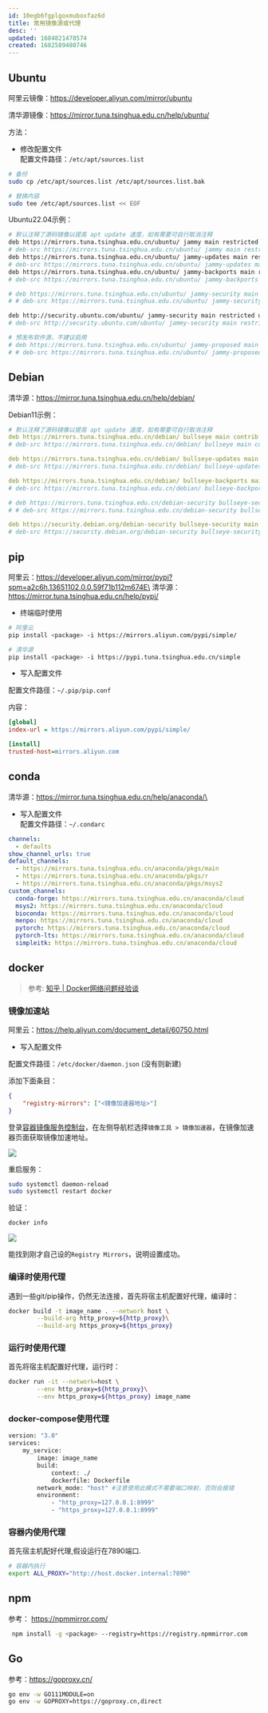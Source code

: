 ```yaml
---
id: 10egb6fgplgoxmuboxfaz6d
title: 常用镜像源或代理
desc: ''
updated: 1684821478574
created: 1682589480746
---
```

## Ubuntu

阿里云镜像：https://developer.aliyun.com/mirror/ubuntu  

清华源镜像：https://mirror.tuna.tsinghua.edu.cn/help/ubuntu/

方法：
- 修改配置文件\
配置文件路径：`/etc/apt/sources.list`

``` bash 
# 备份
sudo cp /etc/apt/sources.list /etc/apt/sources.list.bak

# 替换内容
sudo tee /etc/apt/sources.list << EOF
```

Ubuntu22.04示例：

``` bash 
# 默认注释了源码镜像以提高 apt update 速度，如有需要可自行取消注释
deb https://mirrors.tuna.tsinghua.edu.cn/ubuntu/ jammy main restricted universe multiverse
# deb-src https://mirrors.tuna.tsinghua.edu.cn/ubuntu/ jammy main restricted universe multiverse
deb https://mirrors.tuna.tsinghua.edu.cn/ubuntu/ jammy-updates main restricted universe multiverse
# deb-src https://mirrors.tuna.tsinghua.edu.cn/ubuntu/ jammy-updates main restricted universe multiverse
deb https://mirrors.tuna.tsinghua.edu.cn/ubuntu/ jammy-backports main restricted universe multiverse
# deb-src https://mirrors.tuna.tsinghua.edu.cn/ubuntu/ jammy-backports main restricted universe multiverse

# deb https://mirrors.tuna.tsinghua.edu.cn/ubuntu/ jammy-security main restricted universe multiverse
# # deb-src https://mirrors.tuna.tsinghua.edu.cn/ubuntu/ jammy-security main restricted universe multiverse

deb http://security.ubuntu.com/ubuntu/ jammy-security main restricted universe multiverse
# deb-src http://security.ubuntu.com/ubuntu/ jammy-security main restricted universe multiverse

# 预发布软件源，不建议启用
# deb https://mirrors.tuna.tsinghua.edu.cn/ubuntu/ jammy-proposed main restricted universe multiverse
# # deb-src https://mirrors.tuna.tsinghua.edu.cn/ubuntu/ jammy-proposed main restricted universe multiverse
```

<!-- more -->

## Debian

清华源：https://mirror.tuna.tsinghua.edu.cn/help/debian/

Debian11示例：

``` yaml 
# 默认注释了源码镜像以提高 apt update 速度，如有需要可自行取消注释
deb https://mirrors.tuna.tsinghua.edu.cn/debian/ bullseye main contrib non-free
# deb-src https://mirrors.tuna.tsinghua.edu.cn/debian/ bullseye main contrib non-free

deb https://mirrors.tuna.tsinghua.edu.cn/debian/ bullseye-updates main contrib non-free
# deb-src https://mirrors.tuna.tsinghua.edu.cn/debian/ bullseye-updates main contrib non-free

deb https://mirrors.tuna.tsinghua.edu.cn/debian/ bullseye-backports main contrib non-free
# deb-src https://mirrors.tuna.tsinghua.edu.cn/debian/ bullseye-backports main contrib non-free

# deb https://mirrors.tuna.tsinghua.edu.cn/debian-security bullseye-security main contrib non-free
# # deb-src https://mirrors.tuna.tsinghua.edu.cn/debian-security bullseye-security main contrib non-free

deb https://security.debian.org/debian-security bullseye-security main contrib non-free
# deb-src https://security.debian.org/debian-security bullseye-security main contrib non-free
```

## pip

阿里云：https://developer.aliyun.com/mirror/pypi?spm=a2c6h.13651102.0.0.59f71b112m674E\
清华源： https://mirror.tuna.tsinghua.edu.cn/help/pypi/
- 终端临时使用

``` bash 
# 阿里云
pip install <package> -i https://mirrors.aliyun.com/pypi/simple/

# 清华源
pip install <package> -i https://pypi.tuna.tsinghua.edu.cn/simple
```

-   写入配置文件

配置文件路径：`~/.pip/pip.conf`

内容：

``` ini 
[global]
index-url = https://mirrors.aliyun.com/pypi/simple/

[install]
trusted-host=mirrors.aliyun.com
```

## conda

清华源：https://mirror.tuna.tsinghua.edu.cn/help/anaconda/\
- 写入配置文件\
配置文件路径：`~/.condarc`

``` yaml 
channels:
  - defaults
show_channel_urls: true
default_channels:
  - https://mirrors.tuna.tsinghua.edu.cn/anaconda/pkgs/main
  - https://mirrors.tuna.tsinghua.edu.cn/anaconda/pkgs/r
  - https://mirrors.tuna.tsinghua.edu.cn/anaconda/pkgs/msys2
custom_channels:
  conda-forge: https://mirrors.tuna.tsinghua.edu.cn/anaconda/cloud
  msys2: https://mirrors.tuna.tsinghua.edu.cn/anaconda/cloud
  bioconda: https://mirrors.tuna.tsinghua.edu.cn/anaconda/cloud
  menpo: https://mirrors.tuna.tsinghua.edu.cn/anaconda/cloud
  pytorch: https://mirrors.tuna.tsinghua.edu.cn/anaconda/cloud
  pytorch-lts: https://mirrors.tuna.tsinghua.edu.cn/anaconda/cloud
  simpleitk: https://mirrors.tuna.tsinghua.edu.cn/anaconda/cloud
```

## docker
> 参考: [知乎 | Docker网络问题经验谈](https://zhuanlan.zhihu.com/p/393002881?utm_campaign=shareopn&utm_medium=social&utm_oi=790165242284998656&utm_psn=1644127962583830530&utm_source=wechat_session)

### 镜像加速站

阿里云：https://help.aliyun.com/document_detail/60750.html
- 写入配置文件

配置文件路径：`/etc/docker/daemon.json` (没有则新建)

添加下面条目：

``` json 
{
    "registry-mirrors": ["<镜像加速器地址>"]
}    
```

登录[容器镜像服务控制台](https://cr.console.aliyun.com/?spm=a2c4g.60750.0.0.19e66bbcTKDXGa)，在左侧导航栏选择`镜像工具 > 镜像加速器`，在镜像加速器页面获取镜像加速地址。

![](https://minio.kevin2li.top/image-bed/blog/20230523135202.png)

重启服务：

``` bash 
sudo systemctl daemon-reload
sudo systemctl restart docker
```

验证：

``` bash 
docker info
```
![](https://minio.kevin2li.top/image-bed/blog/20230523135234.png)

能找到刚才自己设的`Registry Mirrors`，说明设置成功。

### 编译时使用代理
遇到一些git/pip操作，仍然无法连接，首先将宿主机配置好代理，编译时：
``` bash 
docker build -t image_name . --network host \
        --build-arg http_proxy=${http_proxy}\
        --build-arg https_proxy=${https_proxy}
```
### 运行时使用代理
首先将宿主机配置好代理，运行时：
``` bash 
docker run -it --network=host \
        --env http_proxy=${http_proxy}\
        --env https_proxy=${https_proxy} image_name
```

### docker-compose使用代理

``` bash 
version: "3.0"
services:
    my_service:
        image: image_name
        build:
            context: ./
            dockerfile: Dockerfile
        network_mode: "host" #注意使用此模式不需要端口映射，否则会报错
        environment:
            - "http_proxy=127.0.0.1:8999"
            - "https_proxy=127.0.0.1:8999"
```

### 容器内使用代理
首先宿主机配好代理,假设运行在7890端口.
``` bash 
# 容器内执行
export ALL_PROXY="http://host.docker.internal:7890"
```

## npm

参考： https://npmmirror.com/

``` bash
 npm install -g <package> --registry=https://registry.npmmirror.com
```

## Go

参考：https://goproxy.cn/

``` bash
go env -w GO111MODULE=on
go env -w GOPROXY=https://goproxy.cn,direct
```

